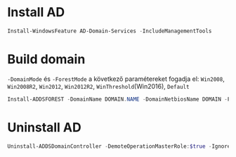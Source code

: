 # Install AD
```powershell
Install-WindowsFeature AD-Domain-Services -IncludeManagementTools 
```
# Build domain
```-DomainMode``` és ```-ForestMode``` a következő paramétereket fogadja el: ```Win2008```, ```Win2008R2```, ```Win2012```, ```Win2012R2```, ```WinThreshold```(Win2016), ```Default```
```powershell
Install-ADDSFOREST -DomainName DOMAIN.NAME -DomainNetbiosName DOMAIN -Force -DomainMode WinThreshold -ForestMode WinThreshold
```
# Uninstall AD
```powershell
Uninstall-ADDSDomainController -DemoteOperationMasterRole:$true -IgnoreLastDnsServerForZone:$true -LastDomainControllerInDomain:$true -RemoveDnsDelegation:$true -RemoveApplicationPartitions:$true -IgnoreLastDCInDomainMismatch:$true -Force:$true
```
